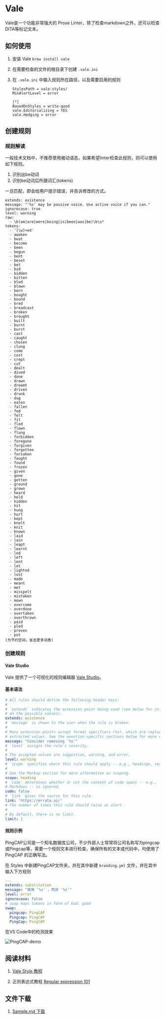 # Vale

Vale是一个功能非常强大的 Prose Linter，除了检查markdown之外，还可以检查DITA等标记文本。



## 如何使用

1. 安装 Vale `brew install vale`

2. 在需要检查的文件的根目录下创建 `.vale.ini`

3. 在  `.vale.ini` 中输入规则所在路径，以及需要启用的规则

   ```
   StylesPath = vale-styles/
   MinAlertLevel = error
   
   [*]
   BasedOnStyles = write-good
   vale.Editorializing = YES
   vale.Hedging = error
   ```

   

## 创建规则

### 规则解读

一般技术文档中，不推荐使用被动语态，如果希望linter检查此规则，则可以使用如下规则。

1. 识别出be动词
2. 识别be动词后所跟词汇(tokens)

一旦匹配，即会给用户提示错误，并告诉修改的方式。



```
extends: existence
message: "'%s' may be passive voice. Use active voice if you can."
ignorecase: true
level: warning
raw:
  - \b(am|are|were|being|is|been|was|be)\b\s*
tokens:
  - '[\w]+ed'
  - awoken
  - beat
  - become
  - been
  - begun
  - bent
  - beset
  - bet
  - bid
  - bidden
  - bitten
  - bled
  - blown
  - born
  - bought
  - bound
  - bred
  - broadcast
  - broken
  - brought
  - built
  - burnt
  - burst
  - cast
  - caught
  - chosen
  - clung
  - come
  - cost
  - crept
  - cut
  - dealt
  - dived
  - done
  - drawn
  - dreamt
  - driven
  - drunk
  - dug
  - eaten
  - fallen
  - fed
  - felt
  - fit
  - fled
  - flown
  - flung
  - forbidden
  - foregone
  - forgiven
  - forgotten
  - forsaken
  - fought
  - found
  - frozen
  - given
  - gone
  - gotten
  - ground
  - grown
  - heard
  - held
  - hidden
  - hit
  - hung
  - hurt
  - kept
  - knelt
  - knit
  - known
  - laid
  - lain
  - leapt
  - learnt
  - led
  - left
  - lent
  - let
  - lighted
  - lost
  - made
  - meant
  - met
  - misspelt
  - mistaken
  - mown
  - overcome
  - overdone
  - overtaken
  - overthrown
  - paid
  - pled
  - proven
  - put
(为节约空间，省去更多词表)
```



### 创建规则

#### Vale Studio

Vale 提供了一个可视化的规则编辑器 [Vale Studio](https://vale-studio.errata.ai/)。

#### 基本语法

```yaml
# All rules should define the following header keys:
#
# `extends` indicates the extension point being used (see below for information
# on the possible values).
extends: existence
# `message` is shown to the user when the rule is broken.
#
# Many extension points accept format specifiers (%s), which are replaced by
# extracted values. See the exention-specific sections below for more details.
message: "Consider removing '%s'"
# `level` assigns the rule's severity.
#
# The accepted values are suggestion, warning, and error.
level: warning
# `scope` specifies where this rule should apply -- e.g., headings, sentences, etc.
#
# See the Markup section for more information on scoping.
scope: heading
# `code` determines whether or not the content of code spans -- e.g., `foo` for
# Markdown -- is ignored.
code: false
# `link` gives the source for this rule.
link: 'https://errata.ai/'
# The number of times this rule should raise an alert.
#
# By default, there is no limit.
limit: 1
```



#### 规则示例

PingCAP公司是一个知名数据库公司，不少外部人士常常将公司名称写为pingcap或Pingcap等，需要一个规则文本进行检查，确保所有的文本或代码中，均使用了 PingCAP 的正确写法。

在 Styles 中新建PingCAP文件夹，并在其中新建 `branding.yml` 文件，并在其中输入下方规则



```yaml
---
extends: substitution
message: "使用 '%s' ，而非 '%s'"
level: error
ignorecase: false
# swap maps tokens in form of bad: good
swap:
  pingcap: PingCAP
  Pingcap: PingCAP
  PingCap: PingCAP

```



在VS Code中的检测效果

![PingCAP-demo](images/PingCAP-demo.png)



## 阅读材料

1. [Vale Style 教程](https://errata-ai.github.io/vale-server/docs/style)

2. 正则表达式教程 [Regular expression 101](https://regex101.com/r/NxwiwQ/1)

## 文件下载
1. <a href="sample.md" download>Sample.md 下载</a>